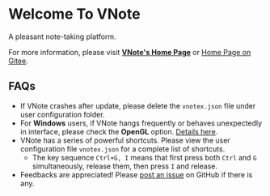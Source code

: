 # Welcome To VNote
A pleasant note-taking platform.

For more information, please visit [**VNote's Home Page**](https://vnotex.github.io/vnote) or [Home Page on Gitee](https://tamlok.gitee.io/vnote).

## FAQs
* If VNote crashes after update, please delete the `vnotex.json` file under user configuration folder.
* For **Windows** users, if VNote hangs frequently or behaves unexpectedly in interface, please check the **OpenGL** option. [Details here](https://github.com/vnotex/vnote/issues/853).
* VNote has a series of powerful shortcuts. Please view the user configuration file `vnotex.json` for a complete list of shortcuts.
    * The key sequence `Ctrl+G, I` means that first press both `Ctrl` and `G` simultaneously, release them, then press `I` and release.
* Feedbacks are appreciated! Please [post an issue](https://github.com/vnotex/vnote/issues) on GitHub if there is any.

